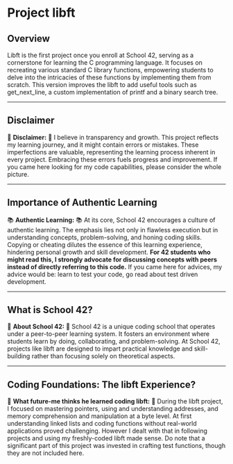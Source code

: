 # Project libft

## Overview
Libft is the first project once you enroll at School 42, serving as a cornerstone for learning the C programming language. It focuses on recreating various standard C library functions, empowering students to delve into the intricacies of these functions by implementing them from scratch. This version improves the libft to add useful tools such as get_next_line, a custom implementation of printf and a binary search tree.

---

## Disclaimer
🚨 **Disclaimer:** 🚨
I believe in transparency and growth. This project reflects my learning journey, and it might contain errors or mistakes. These imperfections are valuable, representing the learning process inherent in every project. Embracing these errors fuels progress and improvement.
If you came here looking for my code capabilities, please consider the whole picture.

---

## Importance of Authentic Learning
📚 **Authentic Learning:** 📚
At its core, School 42 encourages a culture of authentic learning. The emphasis lies not only in flawless execution but in understanding concepts, problem-solving, and honing coding skills. Copying or cheating dilutes the essence of this learning experience, hindering personal growth and skill development. **For 42 students who might read this, I strongly advocate for discussing concepts with peers instead of directly referring to this code.** If you came here for advices, my advice would be: learn to test your code, go read about test driven development. 

---

## What is School 42?
🏫 **About School 42:** 🏫
School 42 is a unique coding school that operates under a peer-to-peer learning system. It fosters an environment where students learn by doing, collaborating, and problem-solving. At School 42, projects like libft are designed to impart practical knowledge and skill-building rather than focusing solely on theoretical aspects.

---

## Coding Foundations: The libft Experience?
🧠 **What future-me thinks he learned coding libft:** 🧠
During the libft project, I focused on mastering pointers, using and understanding addresses, and memory comprehension and manipulation at a byte level. At first understanding linked lists and coding functions without real-world applications proved challenging. However I dealt with that in following projects and using my freshly-coded libft made sense. Do note that a significant part of this project was invested in crafting test functions, though they are not included here.
